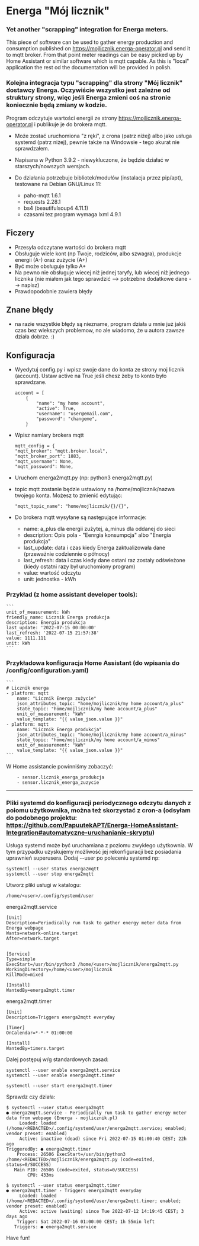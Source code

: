 # Energa "Mój licznik"

### Yet another "scrapping" integration for Energa meters.

This piece of software can be used to gather energy production and consumption published on https://mojlicznik.energa-operator.pl and send it to mqtt broker. From that point meter readings can be easy picked up by Home Assistant or similar software which is mqtt capable. As this is "local" application the rest od the documentation will be provided in polish. 


### Kolejna integracja typu "scrapping" dla strony "Mój licznik" dostawcy Energa. Oczywiście wszystko jest zależne od struktury strony, więc jeśli Energa zmieni coś na stronie koniecznie będą zmiany w kodzie.


Program odczytuje wartości energii ze strony https://mojlicznik.energa-operator.pl i publikuje je do brokera mqtt.

- Może zostać uruchomiona "z ręki", z crona (patrz niżej) albo jako usługa systemd (patrz niżej), pewnie także na Windowsie - tego akurat nie sprawdzałem.

- Napisana w Python 3.9.2 - niewykluczone, że będzie działać w starszych/nowszych wersjach.

- Do działania potrzebuje bibliotek/modułów (instalacja przez pip/apt), testowane na Debian GNU/Linux 11:
  - paho-mqtt 1.6.1
  - requests 2.28.1
  - bs4 (beautifulsoup4 4.11.1)
  - czasami tez program wymaga lxml 4.9.1

## Ficzery

- Przesyła odczytane wartości do brokera mqtt    
- Obsługuje wiele kont (np Twoje, rodziców, albo szwagra), produkcje energii (A-) oraz zużycie (A+)
- Być może obsługuje tylko A+
- Na pewno nie obsługuje wiecej niż jednej taryfy, lub wiecej niż jednego licznika (nie miałem jak tego sprawdzić --> potrzebne dodatkowe dane --> napisz)
- Prawdopodobnie zawiera błędy

## Znane błędy

- na razie wszystkie błędy są niezname, program działa u mnie już jakiś czas bez wiekszych problemow, no ale wiadomo, że u autora zawsze działa dobrze. :)

## Konfiguracja


- Wyedytuj config.py i wpisz swoje dane do konta ze strony moj licznik (account). Ustaw active na True jeśli chesz żeby to konto było sprawdzane.

    ```
    account = [
        {
            "name": "my home account",
            "active": True,
            "username": "user@email.com",
            "password": "changeme",
        }
    ```

- Wpisz namiary brokera mqtt
    ```
    mqtt_config = {
    "mqtt_broker": "mqtt.broker.local",
    "mqtt_broker_port": 1883,
    "mqtt_username": None,
    "mqtt_password": None,

    ```
- Uruchom energa2mqtt.py (np: python3 energa2mqtt.py)
- topic mqtt zostanie będzie ustawiony na /home/mojlicznik/nazwa twojego konta. Możesz to zmienić edytując:

    ```
    "mqtt_topic_name": "home/mojlicznik/{}/{}",
    ```
- Do brokera mqtt wysyłane są następujące informacje:
  - name: a_plus dla energii zużytej, a_minus dla oddanej do sieci
  - description: Opis pola - "Eenrgia konsumpcja" albo "Energia produkcja"
  - last_update: data i czas kiedy Energa zaktualizowała dane (przeważnie codziennie o północy)
  - last_refresh: data i czas kiedy dane ostani raz zostały odświeżone (kiedy ostatni razy był uruchomiony program)
  - value: wartość odczytu
  - unit: jednostka - kWh

### Przykład (z home assistant developer tools):

    ```
    unit_of_measurement: kWh
    friendly_name: Licznik Energa produkcja
    description: Energia produkcja
    last_update: '2022-07-15 00:00:00'
    last_refresh: '2022-07-15 21:57:38'
    value: 1111.111
    unit: kWh
    ```

 ### Przykładowa konfiguracja Home Assistant (do wpisania do /config/configuration.yaml)

    ```
    # Licznik energa    
    - platform: mqtt
        name: "Licznik Energa zużycie"
        json_attributes_topic: "home/mojlicznik/my home account/a_plus"
        state_topic: "home/mojlicznik/my home account/a_plus"
        unit_of_measurement: "kWh"
        value_template: "{{ value_json.value }}"
    - platform: mqtt
        name: "Licznik Energa produkcja"
        json_attributes_topic: "home/mojlicznik/my home account/a_minus"
        state_topic: "home/mojlicznik/my home account/a_minus"
        unit_of_measurement: "kWh"
        value_template: "{{ value_json.value }}"
    ```

W Home assistancie powinniśmy zobaczyć:
```
    - sensor.licznik_energa_produkcja
    - sensor.licznik_energa_zuzycie
```

---

### Pliki systemd do konfiguracji periodycznego odczytu danych z poiomu użytkownika, można też skorzystać z cron-a (odsyłam do podobnego projektu: https://github.com/PapuutekAPT/Energa-HomeAssistant-Integration#automatyczne-uruchanianie-skryptu)


Usługa systemd może być uruchamiana z poziomu zwykłego użytkownia. W tym przypadku uzyskujemy możliwość jej rekonfiguracji bez posiadania uprawnień superusera. Dodaj --user po poleceniu systemd np:

```
systemctl --user status energa2mqtt
systemctl --user stop energa2mqtt

```
Utworz pliki usługi w katalogu:

```
/home/<user>/.config/systemd/user
```

energa2mqtt.service
```
[Unit]
Description=Periodically run task to gather energy meter data from Energa webpage
Wants=network-online.target
After=network.target


[Service]
Type=simple
ExecStart=/usr/bin/python3 /home/<user>/mojlicznik/energa2mqtt.py
WorkingDirectory=/home/<user>/mojlicznik
KillMode=mixed

[Install]
WantedBy=energa2mgtt.timer
```

energa2mqtt.timer
```
[Unit]
Description=Triggers energa2mqtt everyday

[Timer]
OnCalendar=*-*-* 01:00:00

[Install]
WantedBy=timers.target

```

Dalej postępuj w/g standardowych zasad:
```
systemctl --user enable energa2mqtt.service
systemctl --user enable energa2mqtt.timer

systemctl --user start energa2mqtt.timer

```
Sprawdz czy działa:

```
$ systemctl --user status energa2mqtt
● energa2mqtt.service - Periodically run task to gather energy meter data from webpage (Energa - mojlicznik.pl)
     Loaded: loaded (/home/<REDACTED>/.config/systemd/user/energa2mqtt.service; enabled; vendor preset: enabled)
     Active: inactive (dead) since Fri 2022-07-15 01:00:40 CEST; 22h ago
TriggeredBy: ● energa2mqtt.timer
    Process: 26506 ExecStart=/usr/bin/python3 /home/<REDACTED>/mojlicznik/energa2mqtt.py (code=exited, status=0/SUCCESS)
   Main PID: 26506 (code=exited, status=0/SUCCESS)
        CPU: 433ms

$ systemctl --user status energa2mqtt.timer
● energa2mqtt.timer - Triggers energa2mqtt everyday
     Loaded: loaded (/home/<REDACTED>/.config/systemd/user/energa2mqtt.timer; enabled; vendor preset: enabled)
     Active: active (waiting) since Tue 2022-07-12 14:19:45 CEST; 3 days ago
    Trigger: Sat 2022-07-16 01:00:00 CEST; 1h 55min left
   Triggers: ● energa2mqtt.service

```
Have fun!
